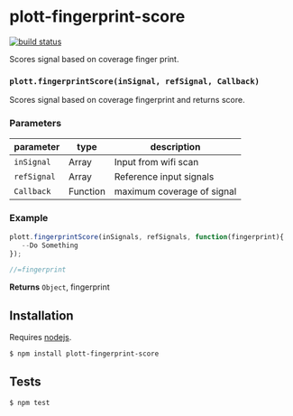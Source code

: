 # plott-fingerprint-score

[![build status](https://secure.travis-ci.org/Plott/plott-fingerprint-score.png)](http://travis-ci.org/Plott/plott-fingerprint-score)

Scores signal based on coverage finger print.


### `plott.fingerprintScore(inSignal, refSignal, Callback)`

Scores signal based on coverage fingerprint and returns score.


### Parameters

| parameter   | type     | description                |
| ----------- | -------- | -------------------------- |
| `inSignal`  | Array    | Input from wifi scan       |
| `refSignal` | Array    | Reference input signals    |
| `Callback`  | Function | maximum coverage of signal |


### Example

```js
plott.fingerprintScore(inSignals, refSignals, function(fingerprint){
   --Do Something
});

//=fingerprint
```


**Returns** `Object`, fingerprint

## Installation

Requires [nodejs](http://nodejs.org/).

```sh
$ npm install plott-fingerprint-score
```

## Tests

```sh
$ npm test
```


